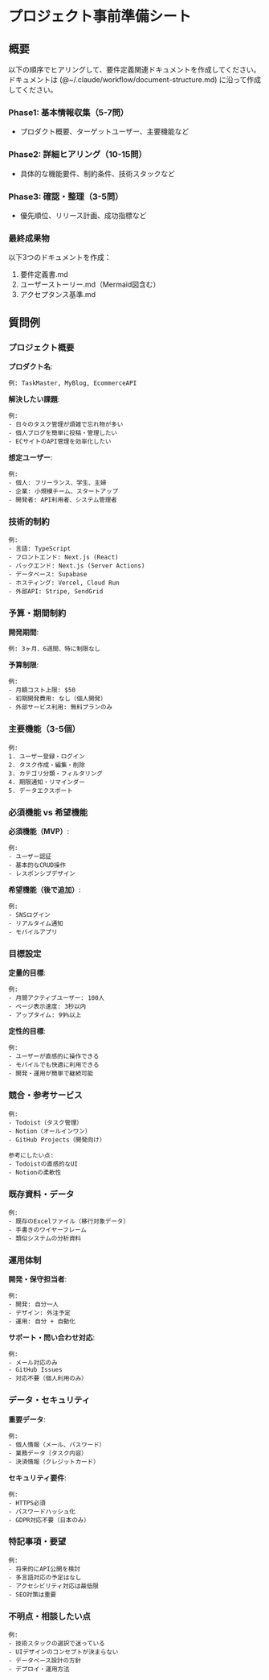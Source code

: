 # プロジェクト事前準備シート

## 概要

以下の順序でヒアリングして、要件定義関連ドキュメントを作成してください。  
ドキュメントは (@~/.claude/workflow/document-structure.md) に沿って作成してください。

### Phase1: 基本情報収集（5-7問）
- プロダクト概要、ターゲットユーザー、主要機能など

### Phase2: 詳細ヒアリング（10-15問）
- 具体的な機能要件、制約条件、技術スタックなど

### Phase3: 確認・整理（3-5問）
- 優先順位、リリース計画、成功指標など

### 最終成果物
以下3つのドキュメントを作成：
1. 要件定義書.md
2. ユーザーストーリー.md（Mermaid図含む）
3. アクセプタンス基準.md

## 質問例

### プロジェクト概要
**プロダクト名**: 
```
例: TaskMaster, MyBlog, EcommerceAPI
```

**解決したい課題**: 
```
例: 
- 日々のタスク管理が煩雑で忘れ物が多い
- 個人ブログを簡単に投稿・管理したい
- ECサイトのAPI管理を効率化したい
```

**想定ユーザー**: 
```
例:
- 個人: フリーランス、学生、主婦
- 企業: 小規模チーム、スタートアップ
- 開発者: API利用者、システム管理者
```

### 技術的制約
```
例:
- 言語: TypeScript
- フロントエンド: Next.js (React)
- バックエンド: Next.js (Server Actions)
- データベース: Supabase
- ホスティング: Vercel, Cloud Run
- 外部API: Stripe, SendGrid
```

### 予算・期間制約
**開発期間**: 
```
例: 3ヶ月、6週間、特に制限なし
```

**予算制限**: 
```
例:
- 月額コスト上限: $50
- 初期開発費用: なし（個人開発）
- 外部サービス利用: 無料プランのみ
```

### 主要機能（3-5個）
```
例:
1. ユーザー登録・ログイン
2. タスク作成・編集・削除
3. カテゴリ分類・フィルタリング
4. 期限通知・リマインダー
5. データエクスポート
```

### 必須機能 vs 希望機能
**必須機能（MVP）**:
```
例:
- ユーザー認証
- 基本的なCRUD操作
- レスポンシブデザイン
```

**希望機能（後で追加）**:
```
例:
- SNSログイン
- リアルタイム通知
- モバイルアプリ
```

### 目標設定
**定量的目標**:
```
例:
- 月間アクティブユーザー: 100人
- ページ表示速度: 3秒以内
- アップタイム: 99%以上
```

**定性的目標**:
```
例:
- ユーザーが直感的に操作できる
- モバイルでも快適に利用できる
- 開発・運用が簡単で継続可能
```

### 競合・参考サービス
```
例:
- Todoist（タスク管理）
- Notion（オールインワン）
- GitHub Projects（開発向け）

参考にしたい点:
- Todoistの直感的なUI
- Notionの柔軟性
```

### 既存資料・データ
```
例:
- 既存のExcelファイル（移行対象データ）
- 手書きのワイヤーフレーム
- 類似システムの分析資料
```

### 運用体制
**開発・保守担当者**:
```
例:
- 開発: 自分一人
- デザイン: 外注予定
- 運用: 自分 + 自動化
```

**サポート・問い合わせ対応**:
```
例:
- メール対応のみ
- GitHub Issues
- 対応不要（個人利用のみ）
```

### データ・セキュリティ
**重要データ**:
```
例:
- 個人情報（メール、パスワード）
- 業務データ（タスク内容）
- 決済情報（クレジットカード）
```

**セキュリティ要件**:
```
例:
- HTTPS必須
- パスワードハッシュ化
- GDPR対応不要（日本のみ）
```

### 特記事項・要望
```
例:
- 将来的にAPI公開を検討
- 多言語対応の予定はなし
- アクセシビリティ対応は最低限
- SEO対策は重要
```

### 不明点・相談したい点
```
例:
- 技術スタックの選択で迷っている
- UIデザインのコンセプトが決まらない
- データベース設計の方針
- デプロイ・運用方法
```